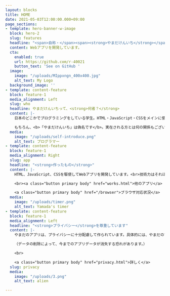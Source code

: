 ```yaml
---
layout: blocks
title: HOME
date: 2021-05-03T12:00:00.000+09:00
page_sections:
- template: hero-banner-w-image
  block: hero-2
  slug: features
  headline: "<span>自称・</span><span><strong>やまだけんいち</strong></span>"
  content: Webアプリを開発しています。
  cta:
    enabled: true
    url: https://github.com/r-40021
    button_text: 'See on GitHub '
  image:
    image: "/uploads/MIppxngn_400x400.jpg"
    alt_text: My Logo
  background_image: ''
- template: content-feature
  block: feature-1
  media_alignment: Left
  slug: who
  headline: やまだけんいちって、<strong>何者？</strong>
  content: |-
    日本のどこかでプログラミングをしている学生。HTML・JavaScript・CSSをメインに使っています。<br>真面目なWebアプリや不真面目なWebアプリを開発しています。<br>「オープンソース」という仕組みが好きなので、僕が作るプログラムは<a href="https://github.com/r-40021" title="GitHub">GitHub</a>で基本的に公開しています。<br>技術力は大したことないですが、使いやすいものを作っていきたいです。<br><br>

    もちろん、<b>「やまだけんいち」は偽名です</b>。実在される方とは何の関係もございませんので、ご注意ください。個人的にこの名前が気に入ったので、使っています。
  media:
    image: "/uploads/self-introduce.png"
    alt_text: プログラマー
- template: content-feature
  block: feature-1
  media_alignment: Right
  slug: app
  headline: "<strong>作ったもの</strong>"
  content: |-
    HTML、JavaScript、CSSを駆使してWebアプリを開発しています。<br>技術力はそれほど高くはありませんが、「使いやすさ」に重点を置いています。<br>画像は、私が最初に作ったアプリ「<a href="https://r-40021.github.io/countdown-timer" title="やまだのタイマー" target="_blank">やまだのタイマー</a>」<br>目覚まし時計とタイマーのいいとこ取りをしました。<br><br>友達からも何かと高評価。嬉しいですが、この高評価がプレッシャーになっています(笑)

    <br><a class="button primary body" href="works.html">他のアプリ</a>

    <a class="button primary body" href="/browser">ブラウザ対応状況</a>
  media:
    image: "/uploads/timer.png"
    alt_text: Yamada's timer
- template: content-feature
  block: feature-1
  media_alignment: Left
  headline: "<strong>プライバシー</strong>を尊重しています"
  content: |-
    やまだのアプリは、プライバシーに十分配慮して作られています。具体的には、やまだのアプリは極力端末の中に情報を保存しているため、ユーザーはデータをいつでも確認でき、好きなときに一瞬で削除できます。そう、まるでこの画像のエイリアンのように、自分のデータを完全に支配できるのです！！<br>

    （データの削除によって、今までのアプリデータが消失する恐れがあります。）

    <br>

    <a class="button primary body" href="privacy.html">詳しく</a>
  slug: privacy
  media:
    image: "/uploads/3.png"
    alt_text: alien

---
```

